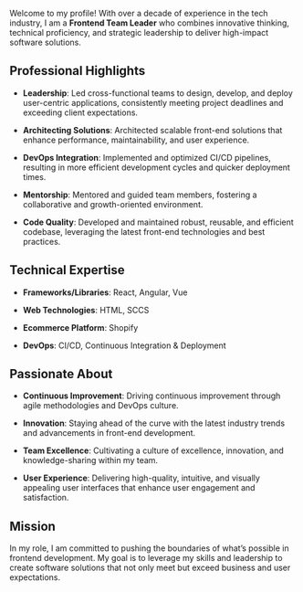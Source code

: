 Welcome to my profile! With over a decade of experience in the tech industry, I am a **Frontend Team Leader** who combines innovative thinking, technical proficiency, and strategic leadership to deliver high-impact software solutions.

Professional Highlights
-----------------------

*   **Leadership**: Led cross-functional teams to design, develop, and deploy user-centric applications, consistently meeting project deadlines and exceeding client expectations.
    
*   **Architecting Solutions**: Architected scalable front-end solutions that enhance performance, maintainability, and user experience.
    
*   **DevOps Integration**: Implemented and optimized CI/CD pipelines, resulting in more efficient development cycles and quicker deployment times.
    
*   **Mentorship**: Mentored and guided team members, fostering a collaborative and growth-oriented environment.
    
*   **Code Quality**: Developed and maintained robust, reusable, and efficient codebase, leveraging the latest front-end technologies and best practices.
    

Technical Expertise
-------------------

*   **Frameworks/Libraries**: React, Angular, Vue
    
*   **Web Technologies**: HTML, SCCS

*   **Ecommerce Platform**: Shopify
    
*   **DevOps**: CI/CD, Continuous Integration & Deployment
    

Passionate About
----------------

*   **Continuous Improvement**: Driving continuous improvement through agile methodologies and DevOps culture.
    
*   **Innovation**: Staying ahead of the curve with the latest industry trends and advancements in front-end development.
    
*   **Team Excellence**: Cultivating a culture of excellence, innovation, and knowledge-sharing within my team.
    
*   **User Experience**: Delivering high-quality, intuitive, and visually appealing user interfaces that enhance user engagement and satisfaction.
    

Mission
-------

In my role, I am committed to pushing the boundaries of what’s possible in frontend development. My goal is to leverage my skills and leadership to create software solutions that not only meet but exceed business and user expectations.

<!---
sahilkatyal/sahilkatyal is a ✨ special ✨ repository because its `README.md` (this file) appears on your GitHub profile.
You can click the Preview link to take a look at your changes.
--->
